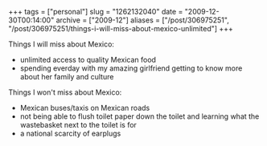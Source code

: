 +++
tags = ["personal"]
slug = "1262132040"
date = "2009-12-30T00:14:00"
archive = ["2009-12"]
aliases = ["/post/306975251", "/post/306975251/things-i-will-miss-about-mexico-unlimited"]
+++

Things I will miss about Mexico:

- unlimited access to quality Mexican food 
- spending everday with my amazing girlfriend getting to know more about
  her family and culture 

Things I won't miss about Mexico:

- Mexican buses/taxis on Mexican roads 
- not being able to flush toilet paper down the toilet and learning what
  the wastebasket next to the toilet is for
- a national scarcity of earplugs
